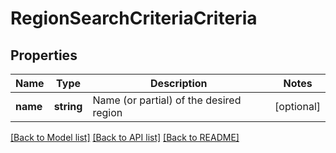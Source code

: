 # RegionSearchCriteriaCriteria

## Properties
Name | Type | Description | Notes
------------ | ------------- | ------------- | -------------
**name** | **string** | Name (or partial) of the desired region | [optional] 

[[Back to Model list]](../README.md#documentation-for-models) [[Back to API list]](../README.md#documentation-for-api-endpoints) [[Back to README]](../README.md)


